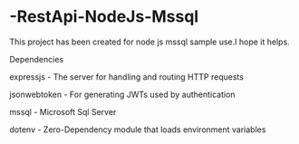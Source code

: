 # -RestApi-NodeJs-Mssql

This project has been created for node js mssql sample use.I hope it helps.

Dependencies

expressjs - The server for handling and routing HTTP requests

jsonwebtoken - For generating JWTs used by authentication

mssql - Microsoft Sql Server

dotenv - Zero-Dependency module that loads environment variables
